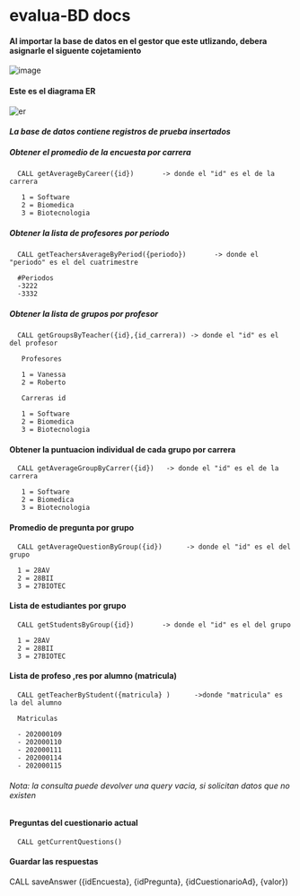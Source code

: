 # evalua-BD docs

#### Al importar la base de datos en el gestor que este utlizando, debera asignarle el siguente cojetamiento
![image](https://user-images.githubusercontent.com/85807291/224874708-b552bd53-b3aa-44ab-8540-d87d8f7f92a5.png)


      
#### Este es el diagrama ER

![er](https://user-images.githubusercontent.com/85807291/224757342-5fd2eac9-c1ea-4e52-9377-aa64b33beceb.png)


#### <em> La base de datos contiene registros de prueba insertados </em>
##### Obtener el promedio de la encuesta por carrera

      CALL getAverageByCareer({id})       -> donde el "id" es el de la carrera 

       1 = Software
       2 = Biomedica
       3 = Biotecnologia

    

##### Obtener la lista de profesores por periodo

      CALL getTeachersAverageByPeriod({periodo})       -> donde el "periodo" es el del cuatrimestre 

      #Periodos 
      -3222
      -3332

##### Obtener la lista de grupos por profesor

      CALL getGroupsByTeacher({id},{id_carrera)) -> donde el "id" es el del profesor

       Profesores
      
       1 = Vanessa
       2 = Roberto
       
       Carreras id
       
       1 = Software
       2 = Biomedica
       3 = Biotecnologia


#### Obtener la puntuacion individual de cada grupo por carrera 

      CALL getAverageGroupByCarrer({id})   -> donde el "id" es el de la carrera 

       1 = Software
       2 = Biomedica
       3 = Biotecnologia


#### Promedio de pregunta por grupo 

      CALL getAverageQuestionByGroup({id})      -> donde el "id" es el del grupo
      
      1 = 28AV
      2 = 28BII
      3 = 27BIOTEC

#### Lista de estudiantes por grupo

      CALL getStudentsByGroup({id})       -> donde el "id" es el del grupo

      1 = 28AV
      2 = 28BII
      3 = 27BIOTEC

#### Lista de profeso ,res por alumno (matricula)

      CALL getTeacherByStudent({matricula} )      ->donde "matricula" es la del alumno 
      
      Matriculas               
    
      - 202000109             
      - 202000110                                     
      - 202000111
      - 202000114
      - 202000115      
###### Nota: la consulta puede devolver una query vacia, si solicitan datos que no existen 


#### Preguntas del cuestionario actual

      CALL getCurrentQuestions()


#### Guardar las respuestas

   CALL   saveAnswer ({idEncuesta}, {idPregunta}, {idCuestionarioAd}, {valor})
   
